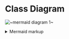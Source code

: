 # Class Diagram
<!-- generated by mermaid compile action - START -->
![~mermaid diagram 1~](/docs/docs_diagram-md-1.png)
<details>
  <summary>Mermaid markup</summary>

```mermaid
classDiagram
    class Record {
        float retention_time
    }

    class MatchMSData{
        -List ~Spectra~ data
    }

    class PandasData {
        -DataFrame data
    }

    Data <|-- MatchMSData
    Data <|-- PandasData

    class Data{
        <<abstract>>
        +read(string filename)
        +write(string filename)
        +get_rts() List~float~
        +get_indices() List~int~
        +set_indices(List~int~ indices)
    }

    class DataSet{
        -Data source
        +DataSet(Data source)
        +get_rts() List~float~
        +set_indices(List~int~ indices)
    }

    DataSet o-- Data

    class IndexedDataSet{
        +get_indices() List~int~
    }

    DataSet <|-- IndexedDataSet

    class ComputationMethod{
        <<interface>>
        compute(DataSet targets, IndexedDataSet references) List~int~

    }

    class Kovats {

    }
    class Harangi {

    }
    class CubicSpline {

    }

    ComputationMethod <|-- Kovats
    ComputationMethod <|-- Harangi
    ComputationMethod <|-- CubicSpline

```

</details>
<!-- generated by mermaid compile action - END -->
